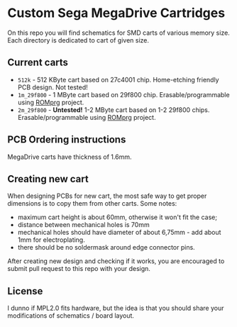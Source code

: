 # Custom Sega MegaDrive Cartridges

On this repo you will find schematics for SMD carts of various memory size. Each directory is dedicated to cart of given size.

## Current carts

- `512k` - 512 KByte cart based on 27c4001 chip. Home-etching friendly PCB design. Not tested!
- `1m_29f800` - 1 MByte cart based on 29f800 chip. Erasable/programmable using [ROMprg](https://github.com/tehKaiN/ROMprg) project.
- `2m_29f800` - **Untested!** 1-2 MByte cart based on 1-2 29f800 chips. Erasable/programmable using [ROMprg](https://github.com/tehKaiN/ROMprg) project.

## PCB Ordering instructions

MegaDrive carts have thickness of 1.6mm.

## Creating new cart

When designing PCBs for new cart, the most safe way to get proper dimensions is to copy them from other carts. Some notes:

- maximum cart height is about 60mm, otherwise it won't fit the case;
- distance between mechanical holes is 70mm
- mechanical holes should have diameter of about 6,75mm - add about 1mm for electroplating.
- there should be no soldermask around edge connector pins.

After creating new design and checking if it works, you are encouraged to submit pull request to this repo with your design.

## License

I dunno if MPL2.0 fits hardware, but the idea is that you should share your modifications of schematics / board layout.